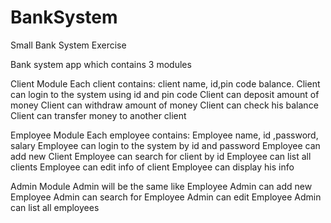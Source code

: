 # BankSystem
Small Bank System Exercise 

Bank system app which contains 3 modules

Client Module
Each client contains: client name, id,pin code balance.
Client can login to the system using id and pin code
Client can deposit amount of money 
Client can withdraw amount of money
Client can check his balance
Client can transfer money to another client


Employee Module
Each employee contains: Employee name, id ,password, salary
Employee can login to the system by id and password
Employee can add new Client
Employee can search for client by id
Employee can list all clients
Employee can edit info of client
Employee can display his info


Admin Module
Admin will be the same like Employee
Admin can add new Employee
Admin can search for Employee
Admin can edit Employee
Admin can list all employees
